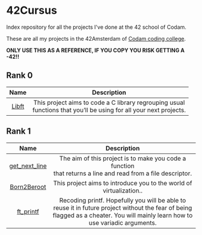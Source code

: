 # 42Cursus
Index repository for all the projects I've done at the 42 school of Codam.

These are all my projects in the 42Amsterdam of [Codam coding college](https://www.codam.nl/).

**ONLY USE THIS AS A REFERENCE, IF YOU COPY YOU RISK GETTING A -42!!**

## Rank 0

|			Name				| Description	| 
|:---------------:|:-----------:|
[Libft](https://github.com/42Codam/Libft) | This project aims to code a C library regrouping usual<br>functions that you’ll be using for all your next projects. |

## Rank 1
|			Name				| Description	| 
|:---------------:|:-----------:|
[get_next_line](https://github.com/42Codam/get_next_line) | The aim of this project is to make you code a function<br>that returns a line and read from a file descriptor. |
[Born2Beroot](https://github.com/42Codam/Born2BeRoot) | This project aims to introduce you to the world of virtualization.. |
[ft_printf](https://github.com/42Codam/ft_printf) | Recoding printf. Hopefully you will be able to reuse it in future project without the fear of being flagged as a cheater. You will mainly learn how to use variadic arguments. |
